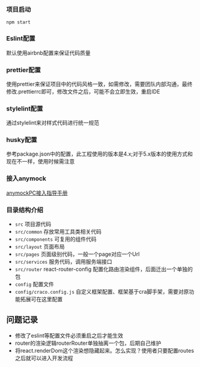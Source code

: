 ### 项目启动
`npm start`
### Eslint配置
默认使用airbnb配置来保证代码质量

### prettier配置
使用prettier来保证项目中的代码风格一致，如需修改，需要团队内部沟通，最终修改.prettierrc即可，修改文件之后，可能不会立即生效，重启IDE

### stylelint配置
通过stylelint来对样式代码进行统一规范

### husky配置
参考package.json中的配置，此工程使用的版本是4.x;对于5.x版本的使用方式和现在不一样，使用时候需注意

### 接入anymock
[anymockPC接入指导手册](https://www.yuque.com/anymock/docs/chrome)


### 目录结构介绍
- `src` 项目源代码
- `src/common` 存放常用工具类相关代码
- `src/components` 可复用的组件代码
- `src/layout` 页面布局
- `src/pages` 页面级别代码，一般一个page对应一个Url
- `src/services` 服务代码，调用服务端接口
- `src/router` react-router-config 配置化路由渲染组件，后面迁出一个单独的包
- `config` 配置文件
- `config/craco.config.js` 自定义框架配置、框架基于cra脚手架，需要对原功能拓展可在这里配置


## 问题记录
- 修改了eslint等配置文件必须重启之后才能生效
- router的渲染逻辑routerRouter单独抽离一个包，后期自己维护
- 将react.renderDom这个渲染想隐藏起来。怎么实现？使用者只要配置routes之后就可以进入开发流程